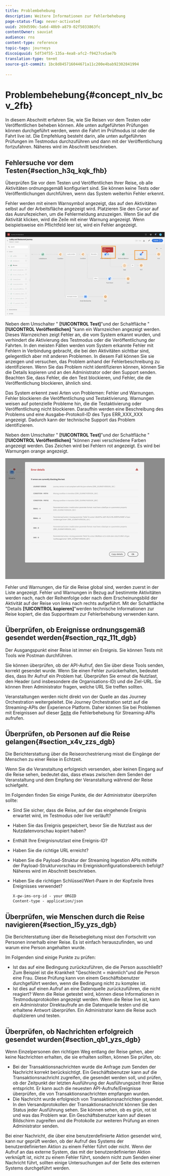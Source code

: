 ```yaml
---
title: Problembehebung
description: Weitere Informationen zur Fehlerbehebung
page-status-flag: never-activated
uuid: 269d590c-5a6d-40b9-a879-02f5033863fc
contentOwner: sauviat
audience: rns
content-type: reference
topic-tags: journeys
discoiquuid: 5df34f55-135a-4ea8-afc2-f9427ce5ae7b
translation-type: tm+mt
source-git-commit: 1bc8d845716044671a11c200e4bab92302841994

---
```



# Problembehebung{#concept_nlv_bcv_2fb}

In diesem Abschnitt erfahren Sie, wie Sie Reisen vor dem Testen oder Veröffentlichen beheben können. Alle unten aufgeführten Prüfungen können durchgeführt werden, wenn die Fahrt im Prüfmodus ist oder die Fahrt live ist. Die Empfehlung besteht darin, alle unten aufgeführten Prüfungen im Testmodus durchzuführen und dann mit der Veröffentlichung fortzufahren. Näheres wird im Abschnitt [](../building-journeys/testing-the-journey.md) beschrieben.

## Fehlersuche vor dem Testen{#section_h3q_kqk_fhb}

Überprüfen Sie vor dem Testen und Veröffentlichen Ihrer Reise, ob alle Aktivitäten ordnungsgemäß konfiguriert sind. Sie können keine Tests oder Veröffentlichungen durchführen, wenn das System weiterhin Fehler erkennt.

Fehler werden mit einem Warnsymbol angezeigt, das auf den Aktivitäten selbst auf der Arbeitsfläche angezeigt wird. Platzieren Sie den Cursor auf das Ausrufezeichen, um die Fehlermeldung anzuzeigen. Wenn Sie auf die Aktivität klicken, wird die Zeile mit einer Warnung angezeigt. Wenn beispielsweise ein Pflichtfeld leer ist, wird ein Fehler angezeigt.

![](../assets/journey63.png)

Neben dem Umschalter &quot; **[!UICONTROL Test]**&quot;und der Schaltfläche &quot;**[!UICONTROL  Veröffentlichen]** &quot;kann ein Warnzeichen angezeigt werden. Dieses Warnzeichen zeigt Fehler an, die vom System erkannt wurden, und verhindert die Aktivierung des Testmodus oder die Veröffentlichung der Fahrten. In den meisten Fällen werden vom System erkannte Fehler mit Fehlern in Verbindung gebracht, die bei den Aktivitäten sichtbar sind, gelegentlich aber mit anderen Problemen. In diesem Fall können Sie sie anzeigen und versuchen, das Problem anhand der Fehlerbeschreibung zu identifizieren. Wenn Sie das Problem nicht identifizieren können, können Sie die Details kopieren und an den Administrator oder den Support senden. Beachten Sie, dass Fehler, die den Test blockieren, und Fehler, die die Veröffentlichung blockieren, ähnlich sind.

Das System erkennt zwei Arten von Problemen: Fehler und Warnungen. Fehler blockieren die Veröffentlichung und Testaktivierung. Warnungen weisen auf potenzielle Probleme hin, die die Testaktivierung oder Veröffentlichung nicht blockieren. Daraufhin werden eine Beschreibung des Problems und eine Ausgabe-Protokoll-ID des Typs ERR_XXX_XXX angezeigt. Dadurch kann der technische Support das Problem identifizieren.

Neben dem Umschalter &quot; **[!UICONTROL Test]**&quot;und der Schaltfläche &quot;**[!UICONTROL  Veröffentlichen]** &quot;können zwei verschiedene Farben angezeigt werden. Das Zeichen wird bei Fehlern rot angezeigt. Es wird bei Warnungen orange angezeigt.

![](../assets/journey75.png)

Fehler und Warnungen, die für die Reise global sind, werden zuerst in der Liste angezeigt. Fehler und Warnungen in Bezug auf bestimmte Aktivitäten werden nach, nach der Reihenfolge oder nach dem Erscheinungsbild der Aktivität auf der Reise von links nach rechts aufgeführt. Mit der Schaltfläche &quot;Details **[!UICONTROL kopieren]**&quot;werden technische Informationen zur Reise kopiert, die das Supportteam zur Fehlerbehebung verwenden kann.

## Überprüfen, ob Ereignisse ordnungsgemäß gesendet werden{#section_rqz_11t_dgb}

Der Ausgangspunkt einer Reise ist immer ein Ereignis. Sie können Tests mit Tools wie Postman durchführen.

Sie können überprüfen, ob der API-Aufruf, den Sie über diese Tools senden, korrekt gesendet wurde. Wenn Sie einen Fehler zurückerhalten, bedeutet dies, dass Ihr Aufruf ein Problem hat. Überprüfen Sie erneut die Nutzlast, den Header (und insbesondere die Organisations-ID) und die Ziel-URL. Sie können Ihren Administrator fragen, welche URL Sie treffen sollten.

Veranstaltungen werden nicht direkt von der Quelle an das Journey Orchestration weitergeleitet. Die Journey Orchestration setzt auf die Streaming-APIs der Experience Platform. Daher können Sie bei Problemen mit Ereignissen auf dieser [Seite](https://www.adobe.io/apis/experienceplatform/home/data-ingestion/data-ingestion-services.html#!api-specification/markdown/narrative/technical_overview/streaming_ingest/streaming_ingestion_FAQ.md) die Fehlerbehebung für Streaming-APIs aufrufen.

## Überprüfen, ob Personen auf die Reise gelangen{#section_x4v_zzs_dgb}

Die Berichterstattung über die Reiseorchestrierung misst die Eingänge der Menschen zu einer Reise in Echtzeit.

Wenn Sie die Veranstaltung erfolgreich versenden, aber keinen Eingang auf die Reise sehen, bedeutet das, dass etwas zwischen dem Senden der Veranstaltung und dem Empfang der Veranstaltung während der Reise schiefgeht.

Im Folgenden finden Sie einige Punkte, die der Administrator überprüfen sollte:

* Sind Sie sicher, dass die Reise, auf der das eingehende Ereignis erwartet wird, im Testmodus oder live verläuft?
* Haben Sie das Ereignis gespeichert, bevor Sie die Nutzlast aus der Nutzdatenvorschau kopiert haben?
* Enthält Ihre Ereignisnutzlast eine Ereignis-ID?
* Haben Sie die richtige URL erreicht?
* Haben Sie die Payload-Struktur der Streaming Ingestion APIs mithilfe der Payload-Strukturvorschau im Ereigniskonfigurationsbereich befolgt? Näheres wird im Abschnitt [](../event/previewing-the-payload.md) beschrieben.
* Haben Sie die richtigen Schlüssel/Wert-Paare in der Kopfzeile Ihres Ereignisses verwendet?

   ```
   X-gw-ims-org-id - your ORGID
   Content-type - application/json
   ```

## Überprüfen, wie Menschen durch die Reise navigieren{#section_l5y_yzs_dgb}

Die Berichterstattung über die Reisebegleitung misst den Fortschritt von Personen innerhalb einer Reise. Es ist einfach herauszufinden, wo und warum eine Person angehalten wurde.

Im Folgenden sind einige Punkte zu prüfen:

* Ist das auf eine Bedingung zurückzuführen, die die Person ausschließt? Zum Beispiel ist die Krankheit &quot;Geschlecht = männlich&quot;und die Person eine Frau. Diese Prüfung kann von einem Geschäftsbenutzer durchgeführt werden, wenn die Bedingung nicht zu komplex ist.
* Ist dies auf einen Aufruf an eine Datenquelle zurückzuführen, die nicht reagiert? Wenn die Reise getestet wird, können diese Informationen in Testmodusprotokollen angezeigt werden. Wenn die Reise live ist, kann ein Administrator Direktaufrufe an die Datenquelle testen und die erhaltene Antwort überprüfen. Ein Administrator kann die Reise auch duplizieren und testen.

## Überprüfen, ob Nachrichten erfolgreich gesendet wurden{#section_qb1_yzs_dgb}

Wenn Einzelpersonen den richtigen Weg entlang der Reise gehen, aber keine Nachrichten erhalten, die sie erhalten sollten, können Sie prüfen, ob:

* Bei der Transaktionsnachrichten wurde die Anfrage zum Senden der Nachricht korrekt berücksichtigt. Ein Geschäftsbenutzer kann auf die Transaktionsnachricht zugreifen, die gesendet werden soll, und prüfen, ob der Zeitpunkt der letzten Ausführung der Ausführungszeit Ihrer Reise entspricht. Er kann auch die neuesten API-Aufrufe/Ereignisse überprüfen, die von Transaktionsnachrichten empfangen wurden.
* Die Nachricht wurde erfolgreich von Transaktionsnachrichten gesendet. In den Versandprotokollen der Transaktionsnachricht können Sie den Status jeder Ausführung sehen. Sie können sehen, ob es grün, rot ist und was das Problem war. Ein Geschäftsbenutzer kann auf diesen Bildschirm zugreifen und die Protokolle zur weiteren Prüfung an einen Administrator senden.

Bei einer Nachricht, die über eine benutzerdefinierte Aktion gesendet wird, kann nur geprüft werden, ob der Aufruf des Systems der benutzerdefinierten Aktion zu einem Fehler führt oder nicht. Wenn der Aufruf an das externe System, das mit der benutzerdefinierten Aktion verknüpft ist, nicht zu einem Fehler führt, sondern nicht zum Senden einer Nachricht führt, sollten einige Untersuchungen auf der Seite des externen Systems durchgeführt werden.

